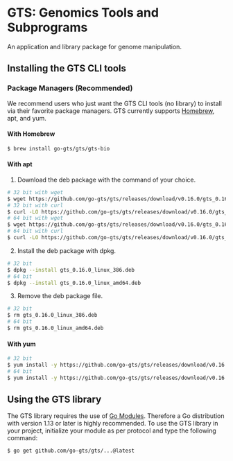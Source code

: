 # GTS: Genomics Tools and Subprograms
An application and library package for genome manipulation.

## Installing the GTS CLI tools
### Package Managers (Recommended)
We recommend users who just want the GTS CLI tools (no library) to install via their favorite package managers.
GTS currently supports [Homebrew](https://brew.sh), apt, and yum.

#### With Homebrew
```sh
$ brew install go-gts/gts/gts-bio
```

#### With apt
1. Download the deb package with the command of your choice.
```sh
# 32 bit with wget
$ wget https://github.com/go-gts/gts/releases/download/v0.16.0/gts_0.16.0_linux_386.deb
# 32 bit with curl
$ curl -LO https://github.com/go-gts/gts/releases/download/v0.16.0/gts_0.16.0_linux_386.deb
# 64 bit with wget
$ wget https://github.com/go-gts/gts/releases/download/v0.16.0/gts_0.16.0_linux_amd64.deb
# 64 bit with curl
$ curl -LO https://github.com/go-gts/gts/releases/download/v0.16.0/gts_0.16.0_linux_amd64.deb
```

2. Install the deb package with dpkg.
```sh
# 32 bit
$ dpkg --install gts_0.16.0_linux_386.deb
# 64 bit
$ dpkg --install gts_0.16.0_linux_amd64.deb
```

3. Remove the deb package file.
```sh
# 32 bit
$ rm gts_0.16.0_linux_386.deb
# 64 bit
$ rm gts_0.16.0_linux_amd64.deb
```

#### With yum
```sh
# 32 bit
$ yum install -y https://github.com/go-gts/gts/releases/download/v0.16.0/gts_0.16.0_linux_386.rpm
# 64 bit
$ yum install -y https://github.com/go-gts/gts/releases/download/v0.16.0/gts_0.16.0_linux_amd64.rpm
```

## Using the GTS library
The GTS library requires the use of [Go Modules](https://blog.golang.org/using-go-modules). Therefore a Go distribution with version 1.13 or later is highly recommended. To use the GTS library in your project, initialize your module as per protocol and type the following command:

```sh
$ go get github.com/go-gts/gts/...@latest
```
